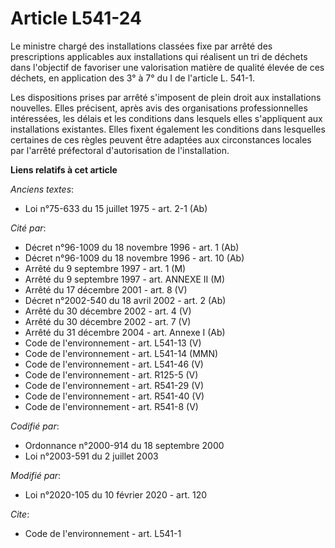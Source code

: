 # Article L541-24

Le ministre chargé des installations classées fixe par arrêté des prescriptions applicables aux installations qui réalisent
un tri de déchets dans l'objectif de favoriser une valorisation matière de qualité élevée de ces déchets, en application des
3° à 7° du I de l'article L. 541-1. 

Les dispositions prises par arrêté s'imposent de plein droit aux installations nouvelles. Elles précisent, après avis des
organisations professionnelles intéressées, les délais et les conditions dans lesquels elles s'appliquent aux installations
existantes. Elles fixent également les conditions dans lesquelles certaines de ces règles peuvent être adaptées aux
circonstances locales par l'arrêté préfectoral d'autorisation de l'installation.

**Liens relatifs à cet article**

_Anciens textes_:

  - Loi n°75-633 du 15 juillet 1975 - art. 2-1 (Ab)

_Cité par_:

  - Décret n°96-1009 du 18 novembre 1996 - art. 1 (Ab)
  - Décret n°96-1009 du 18 novembre 1996 - art. 10 (Ab)
  - Arrêté du 9 septembre 1997 - art. 1 (M)
  - Arrêté du 9 septembre 1997 - art. ANNEXE II (M)
  - Arrêté du 17 décembre 2001 - art. 8 (V)
  - Décret n°2002-540 du 18 avril 2002 - art. 2 (Ab)
  - Arrêté du 30 décembre 2002 - art. 4 (V)
  - Arrêté du 30 décembre 2002 - art. 7 (V)
  - Arrêté du 31 décembre 2004 - art. Annexe I (Ab)
  - Code de l'environnement - art. L541-13 (V)
  - Code de l'environnement - art. L541-14 (MMN)
  - Code de l'environnement - art. L541-46 (V)
  - Code de l'environnement - art. R125-5 (V)
  - Code de l'environnement - art. R541-29 (V)
  - Code de l'environnement - art. R541-40 (V)
  - Code de l'environnement - art. R541-8 (V)

_Codifié par_:

  - Ordonnance n°2000-914 du 18 septembre 2000
  - Loi n°2003-591 du 2 juillet 2003

_Modifié par_:

  - Loi n°2020-105 du 10 février 2020 - art. 120

_Cite_:

  - Code de l'environnement - art. L541-1

